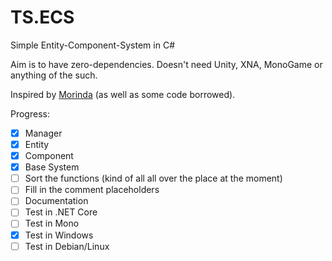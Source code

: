 # TS.ECS
Simple Entity-Component-System in C#

Aim is to have zero-dependencies. Doesn't need Unity, XNA, MonoGame or anything of the such.

Inspired by [Morinda](https://github.com/QuantumFractal/Morinda) (as well as some code borrowed).

Progress:
- [x] Manager
- [x] Entity
- [x] Component
- [x] Base System
- [ ] Sort the functions (kind of all all over the place at the moment)
- [ ] Fill in the comment placeholders
- [ ] Documentation
- [ ] Test in .NET Core
- [ ] Test in Mono
- [x] Test in Windows
- [ ] Test in Debian/Linux
